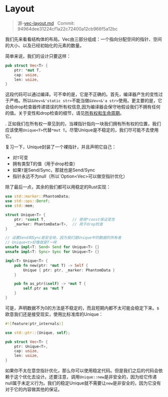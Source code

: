 # Layout

> 源-[vec-layout.md](https://github.com/rust-lang-nursery/nomicon/blob/master/src/vec-layout.md) &nbsp; Commit: 94964dee31224cf1a22c72400a12cb966f5a12bc

我们先来看看结构体的布局。Vec由三部分组成：一个指向分配空间的指针、空间的大小、以及已经初始化的元素的数量。

简单来说，我们的设计只要这样：

``` Rust
pub struct Vec<T> {
    ptr: *mut T,
    cap: usize,
    len: usize,
}
```

这段代码可以通过编译。可不幸的是，它是不正确的。首先，编译器产生的变性过于严格。所以`&Vev<&'static str>`不能当做`&Vev<&'a str>`使用。更主要的是，它会给drop检查器传递错误的所有权信息,因为编译器会保守地假设我们不拥有任何的值。关于变性和drop检查的细节，请见[所有权和生命周期](https://doc.rust-lang.org/nomicon/ownership.html)。

.
正如我们在所有权一章见到的，当裸指针指向一块我们拥有所有权的位置，我们应该使用`Unique<T>`代替`*mut T`。尽管Unique是不稳定的，我们尽可能不去使用它。

复习一下，Unique封装了一个裸指针，并且声明它自己：

- 对`T`可变
- 拥有类型T的值（用于drop检查）
- 如果`T`是Send/Sync，那就也是Send/Sync
- 指针永远不为null（所以`Option<Vec<T>>可以做空指针优化）

除了最后一点，其余的我们都可以用稳定的Rust实现：

``` Rust
use std::marker::PhantomData;
use std::ops::Deref;
use std::mem;

struct Unique<T> {
    ptr: *const T,            // 使用*const保证变性  
    _marker: PhantomData<T>,  // 用于drop检查
}

// 设置Send和Sync是安全地，因为我们是Unique中的数据的所有者
// Unique<t>好像就是T一样
unsafe impl<T: Send> Send for Unique<T> {}
unsafe impl<T: Sync> Sync for Unique<T> {}

impl<T> Unique<T> {
    pub fn new(ptr: *mut T) -> Self {
        Unique { ptr: ptr, _marker: PhantomData }
    }

    pub fn as_ptr(&self) -> *mut T {
        self.ptr as *mut T
    }
}
```

可是，声明数据不为0的方法是不稳定的，而且短期内都不太可能会稳定下来。s欧意我们还是接受现实，使用比标准库的Unique：

``` Rust
#![feature(ptr_internals)]

use std::ptr::{Unique, self};

pub struct Vec<T> {
    ptr: Unique<T>,
    cap: usize,
    len: usize,
}
```

如果你不太在意空指针优化，那么你可以使用稳定代码。但是我们之后的代码会依赖于这个优化去设计。还要注意，调用`Unique::new`是非安全的，因为给它传递null属于未定义行为。我们的稳定Unique就不需要让`new`是非安全的，因为它没有对于它的内容做其他的保证。

[所有权和生命周期]: https://rustlang-cn.org/office/rust/advrust/ownership/ownership.html
